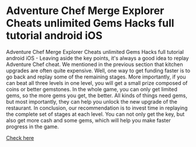 # Adventure Chef Merge Explorer Cheats unlimited Gems Hacks full tutorial android iOS

Adventure Chef Merge Explorer Cheats unlimited Gems Hacks full tutorial android iOS - Leaving aside the key points, it's always a good idea to replay Adventure Chef cheat. We mentioned in the previous section that kitchen upgrades are often quite expensive. Well, one way to get funding faster is to go back and replay some of the remaining stages. More importantly, if you can beat all three levels in one level, you will get a small prize composed of coins or better gemstones. In the whole game, you can only get limited gems, so the more gems you get, the better. All kinds of things need gems, but most importantly, they can help you unlock the new upgrade of the restaurant. In conclusion, our recommendation is to invest time in replaying the complete set of stages at each level. You can not only get the key, but also get more cash and some gems, which will help you make faster progress in the game.

<a href="https://windmod.icu/adventure-chef-merge-explorer/">Check here</a>
